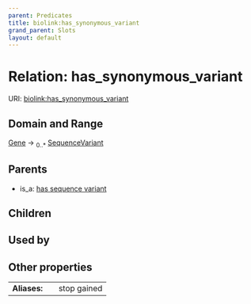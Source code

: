 ```yaml
---
parent: Predicates
title: biolink:has_synonymous_variant
grand_parent: Slots
layout: default
---
```


# Relation: has_synonymous_variant




URI: [biolink:has_synonymous_variant](https://w3id.org/biolink/vocab/has_synonymous_variant)

## Domain and Range

[Gene](Gene.md) ->  <sub>0..\*</sub> [SequenceVariant](SequenceVariant.md)

## Parents

 *  is_a: [has sequence variant](has_sequence_variant.md)

## Children


## Used by


## Other properties

|  |  |  |
| --- | --- | --- |
| **Aliases:** | | stop gained |

